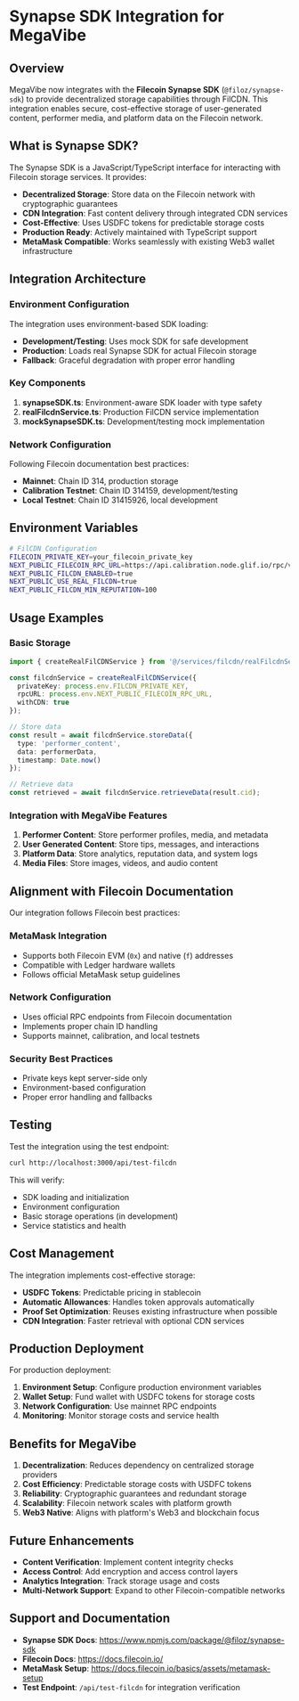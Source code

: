 # Synapse SDK Integration for MegaVibe

## Overview

MegaVibe now integrates with the **Filecoin Synapse SDK** (`@filoz/synapse-sdk`) to provide decentralized storage capabilities through FilCDN. This integration enables secure, cost-effective storage of user-generated content, performer media, and platform data on the Filecoin network.

## What is Synapse SDK?

The Synapse SDK is a JavaScript/TypeScript interface for interacting with Filecoin storage services. It provides:

- **Decentralized Storage**: Store data on the Filecoin network with cryptographic guarantees
- **CDN Integration**: Fast content delivery through integrated CDN services
- **Cost-Effective**: Uses USDFC tokens for predictable storage costs
- **Production Ready**: Actively maintained with TypeScript support
- **MetaMask Compatible**: Works seamlessly with existing Web3 wallet infrastructure

## Integration Architecture

### Environment Configuration

The integration uses environment-based SDK loading:

- **Development/Testing**: Uses mock SDK for safe development
- **Production**: Loads real Synapse SDK for actual Filecoin storage
- **Fallback**: Graceful degradation with proper error handling

### Key Components

1. **synapseSDK.ts**: Environment-aware SDK loader with type safety
2. **realFilcdnService.ts**: Production FilCDN service implementation
3. **mockSynapseSDK.ts**: Development/testing mock implementation

### Network Configuration

Following Filecoin documentation best practices:

- **Mainnet**: Chain ID 314, production storage
- **Calibration Testnet**: Chain ID 314159, development/testing
- **Local Testnet**: Chain ID 31415926, local development

## Environment Variables

```bash
# FilCDN Configuration
FILECOIN_PRIVATE_KEY=your_filecoin_private_key
NEXT_PUBLIC_FILECOIN_RPC_URL=https://api.calibration.node.glif.io/rpc/v1
NEXT_PUBLIC_FILCDN_ENABLED=true
NEXT_PUBLIC_USE_REAL_FILCDN=true
NEXT_PUBLIC_FILCDN_MIN_REPUTATION=100
```

## Usage Examples

### Basic Storage

```typescript
import { createRealFilCDNService } from '@/services/filcdn/realFilcdnService';

const filcdnService = createRealFilCDNService({
  privateKey: process.env.FILCDN_PRIVATE_KEY,
  rpcURL: process.env.NEXT_PUBLIC_FILECOIN_RPC_URL,
  withCDN: true
});

// Store data
const result = await filcdnService.storeData({
  type: 'performer_content',
  data: performerData,
  timestamp: Date.now()
});

// Retrieve data
const retrieved = await filcdnService.retrieveData(result.cid);
```

### Integration with MegaVibe Features

1. **Performer Content**: Store performer profiles, media, and metadata
2. **User Generated Content**: Store tips, messages, and interactions
3. **Platform Data**: Store analytics, reputation data, and system logs
4. **Media Files**: Store images, videos, and audio content

## Alignment with Filecoin Documentation

Our integration follows Filecoin best practices:

### MetaMask Integration
- Supports both Filecoin EVM (`0x`) and native (`f`) addresses
- Compatible with Ledger hardware wallets
- Follows official MetaMask setup guidelines

### Network Configuration
- Uses official RPC endpoints from Filecoin documentation
- Implements proper chain ID handling
- Supports mainnet, calibration, and local testnets

### Security Best Practices
- Private keys kept server-side only
- Environment-based configuration
- Proper error handling and fallbacks

## Testing

Test the integration using the test endpoint:

```bash
curl http://localhost:3000/api/test-filcdn
```

This will verify:
- SDK loading and initialization
- Environment configuration
- Basic storage operations (in development)
- Service statistics and health

## Cost Management

The integration implements cost-effective storage:

- **USDFC Tokens**: Predictable pricing in stablecoin
- **Automatic Allowances**: Handles token approvals automatically
- **Proof Set Optimization**: Reuses existing infrastructure when possible
- **CDN Integration**: Faster retrieval with optional CDN services

## Production Deployment

For production deployment:

1. **Environment Setup**: Configure production environment variables
2. **Wallet Setup**: Fund wallet with USDFC tokens for storage costs
3. **Network Configuration**: Use mainnet RPC endpoints
4. **Monitoring**: Monitor storage costs and service health

## Benefits for MegaVibe

1. **Decentralization**: Reduces dependency on centralized storage providers
2. **Cost Efficiency**: Predictable storage costs with USDFC tokens
3. **Reliability**: Cryptographic guarantees and redundant storage
4. **Scalability**: Filecoin network scales with platform growth
5. **Web3 Native**: Aligns with platform's Web3 and blockchain focus

## Future Enhancements

- **Content Verification**: Implement content integrity checks
- **Access Control**: Add encryption and access control layers
- **Analytics Integration**: Track storage usage and costs
- **Multi-Network Support**: Expand to other Filecoin-compatible networks

## Support and Documentation

- **Synapse SDK Docs**: https://www.npmjs.com/package/@filoz/synapse-sdk
- **Filecoin Docs**: https://docs.filecoin.io/
- **MetaMask Setup**: https://docs.filecoin.io/basics/assets/metamask-setup
- **Test Endpoint**: `/api/test-filcdn` for integration verification
